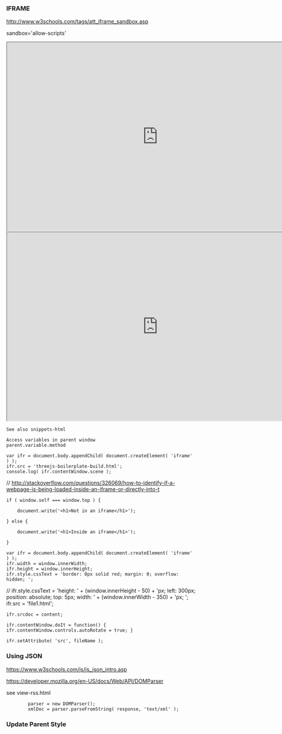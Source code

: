 

### IFRAME

http://www.w3schools.com/tags/att_iframe_sandbox.asp

sandbox='allow-scripts'

<iframe src=http://fgx.github.io/sandbox/flightpaths/vnlk/index.html width=800px height=500px onload=this.contentWindow.controls.enableZoom=false; ></iframe>

<iframe sandbox='allow-same-origin allow-scripts' src=https://jaanga.github.io/terrain3/elevations/elevations-get/index.html width=800px height=500px onload=this.contentWindow.googleMap.setOptions({scrollwheel:false}); ></iframe>



	See also snippets-html

	Access variables in parent window
	parent.variable.method

	var ifr = document.body.appendChild( document.createElement( 'iframe' ) );
	ifr.src = 'threejs-boilerplate-build.html';
	console.log( ifr.contentWindow.scene );

// http://stackoverflow.com/questions/326069/how-to-identify-if-a-webpage-is-being-loaded-inside-an-iframe-or-directly-into-t

	if ( window.self === window.top ) {

		document.write('<h1>Not in an iframe</h1>');

	} else {

		document.write('<h1>Inside an iframe</h1>');

	}

	var ifr = document.body.appendChild( document.createElement( 'iframe' ) );
	ifr.width = window.innerWidth;
	ifr.height = window.innerHeight;
	ifr.style.cssText = 'border: 0px solid red; margin: 0; overflow: hidden; ';

//	ifr.style.cssText = 'height: ' + (window.innerHeight - 50) + 'px; left: 300px; position: absolute; top: 5px; width: ' + (window.innerWidth - 350) + 'px; ';
	ifr.src = 'file1.html';

	ifr.srcdoc = content;

	ifr.contentWindow.doIt = function() { ifr.contentWindow.controls.autoRotate = true; }

	ifr.setAttribute( 'src', fileName );


### Using JSON

https://www.w3schools.com/js/js_json_intro.asp


https://developer.mozilla.org/en-US/docs/Web/API/DOMParser

see view-rss.html

			parser = new DOMParser();
			xmlDoc = parser.parseFromString( response, 'text/xml' );



### Update Parent Style

<style = "foo" > ...

		if ( parent.document.getElementById( 'foo' ) ) {

			parent.document.getElementById( 'foo' ).innerHTML += "h3 { margin: 0}";

		}


### Messaging

	function sendMessage(){ 

		ifr.contentWindow.postMessage( 'howdy', window.origin );

	}



	window.addEventListener( 'message', receiveMessage, false);

	function receiveMessage( event ) {

console.log( '', event );
console.log( '', event.data );

//	  if (event.origin !== "http://example.org:8080" )
//		return;

	}



